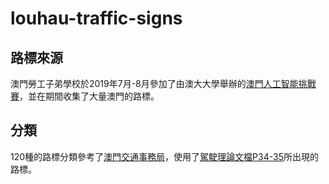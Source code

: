 # louhau-traffic-signs

## 路標來源
澳門勞工子弟學校於2019年7月-8月參加了由澳大大學舉辦的[澳門人工智能挑戰賽](http://conferences.cis.umac.mo/aichallenge/)，並在期間收集了大量澳門的路標。

## 分類
120種的路標分類參考了[澳門交通事務局](https://www.dsat.gov.mo/dsat/subpage.aspx?a_id=1443513216)，使用了[駕駛理論文檔P34-35](https://www.dsat.gov.mo/pdf/driving_test6/C_Fascicule1_TrafficSigns.pdf)所出現的路標。




